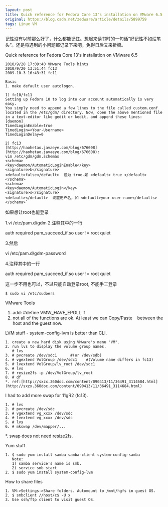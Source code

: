 ```yaml
---
layout: post
title: Quick reference for Fedora Core 13's installation on VMware 6.5
original: https://blog.csdn.net/zedware/article/details/5899759
tags: Linux VM
---
```


记性没有以前那么好了，什么都能记住。想起来读书时的一句话“好记性不如烂笔头”。还是将遇到的小问题都记录下来吧，免得日后又来折腾。

Quick reference for Fedora Core 13's installation on VMware 6.5
 
```
2010/9/20 17:09:40 VMware Tools hints
2010/9/20 13:51:44 fc13
2009-10-3 16:43:31 fc11
 
Basic
1. make default user autologon.

1) fc10/fc11
Setting up Fedora 10 to log into our account automatically is very easy.
You simply need to append a few lines to the file called custom.conf
located in the /etc/gdm/ directory. Now, open the above mentioned file
in a text-editor like gedit or kedit, and append these lines:
[daemon]
TimedLoginEnable=true
TimedLogin=<Your-Username>
TimedLoginDelay=0

2) fc13
[http://haohetao.javaeye.com/blog/676608](http://haohetao.javaeye.com/blog/676608):
vim /etc/gdm/gdm.schemas
<schema>
<key>daemon/AutomaticLoginEnable</key>
<signature>b</signature>
<default>false</default>  设为 true.如 <default> true </default>
</schema>
<schema>
<key>daemon/AutomaticLogin</key>
<signature>s</signature>
<default></default>  设置用户名，如 <default>your-user-name</defaults>
</schema>`
```

如果想让root也能登录

1.vi /etc/pam.d/gdm
2.注释其中的一行

auth required pam_succeed_if.so user != root quiet

3.然后

vi /etc/pam.d/gdm-password

4.注释其中的一行

auth required pam_succeed_if.so user != root quiet

这一步不用也可以，不过只能自动登录root, 不能手工登录

```
$ sudo vi /etc/sudoers
```

VMware Tools

1. add: #define VMW_HAVE_EPOLL  1
2. not all of the functions are ok. At least we can Copy/Paste
   between the host and the guest now.

LVM stuff - system-config-lvm is better than CLI.

```
1. create a new hard disk using VMware's menu "VM".
2. run lvs to display the volume group names.
   # lvs
3. # pvcreate /dev/sdc1      #(or /dev/sdb)
4. # vgextend VolGroup /dev/sdc1    #(Volume name differs in fc13)
5. # lvextend VolGroup/lv_root /dev/sdc1
6. # lvs
7. # resize2fs -p /dev/VolGroup/lv_root
8. # df
*. ref:[http://sxzx.360doc.com/content/090413/11/36491_3114684.html](http://sxzx.360doc.com/content/090413/11/36491_3114684.html)
```

I had to add more swap for 11gR2 (fc13).

```
1. # lvs
2. # pvcreate /dev/sdc
3. # vgextend vg_xxxx /dev/sdc
4. # lvextend vg_xxxx /dev/sdc
5. # lvs
6. # mkswap /dev/mapper/...
```

*. swap does not need resize2fs.

Yum stuff
```
1. $ sudo yum install samba samba-client system-config-samba
   Note:
   1) samba service's name is smb.
   2) service smb start
2. $ sudo yum install system-config-lvm
```

How to share files

```
1. VM->Settings->Share folders. Automount to /mnt/hgfs in guest OS.
2. $ smbclient //host/c$ -U x
3. Use ssh/ftp client to visit guest OS.
```
 

